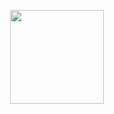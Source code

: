 <p align="center">
  <img height = 150; src="https://github.com/letpires/SauterDigital/blob/main/logo%20sauter.png">
